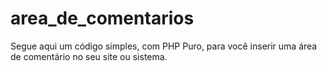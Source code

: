 # area_de_comentarios
Segue aqui um código simples, com PHP Puro, para você inserir uma área de comentário no seu site ou sistema.
